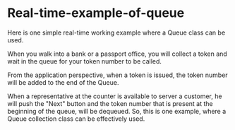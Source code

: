 # Real-time-example-of-queue
Here is one simple real-time working example where a Queue class can be used.

When you walk into a bank or a passport office, you will collect a token and wait in the queue for your token number to be called. 

From the application perspective, when a token is issued, the token number will be added to the end of the Queue. 

When a representative at the counter is available to server a customer, he will push the "Next" button and the token number that is present at the beginning of the queue, will be dequeued. 
So, this is one example, where a Queue collection class can be effectively used.
